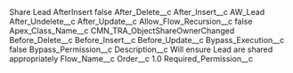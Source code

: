 <?xml version="1.0" encoding="UTF-8"?>
<CustomMetadata xmlns="http://soap.sforce.com/2006/04/metadata" xmlns:xsi="http://www.w3.org/2001/XMLSchema-instance" xmlns:xsd="http://www.w3.org/2001/XMLSchema">
    <label>Share Lead AfterInsert</label>
    <protected>false</protected>
    <values>
        <field>After_Delete__c</field>
        <value xsi:nil="true"/>
    </values>
    <values>
        <field>After_Insert__c</field>
        <value xsi:type="xsd:string">AW_Lead</value>
    </values>
    <values>
        <field>After_Undelete__c</field>
        <value xsi:nil="true"/>
    </values>
    <values>
        <field>After_Update__c</field>
        <value xsi:nil="true"/>
    </values>
    <values>
        <field>Allow_Flow_Recursion__c</field>
        <value xsi:type="xsd:boolean">false</value>
    </values>
    <values>
        <field>Apex_Class_Name__c</field>
        <value xsi:type="xsd:string">CMN_TRA_ObjectShareOwnerChanged</value>
    </values>
    <values>
        <field>Before_Delete__c</field>
        <value xsi:nil="true"/>
    </values>
    <values>
        <field>Before_Insert__c</field>
        <value xsi:nil="true"/>
    </values>
    <values>
        <field>Before_Update__c</field>
        <value xsi:nil="true"/>
    </values>
    <values>
        <field>Bypass_Execution__c</field>
        <value xsi:type="xsd:boolean">false</value>
    </values>
    <values>
        <field>Bypass_Permission__c</field>
        <value xsi:nil="true"/>
    </values>
    <values>
        <field>Description__c</field>
        <value xsi:type="xsd:string">Will ensure Lead are shared appropriately</value>
    </values>
    <values>
        <field>Flow_Name__c</field>
        <value xsi:nil="true"/>
    </values>
    <values>
        <field>Order__c</field>
        <value xsi:type="xsd:double">1.0</value>
    </values>
    <values>
        <field>Required_Permission__c</field>
        <value xsi:nil="true"/>
    </values>
</CustomMetadata>
